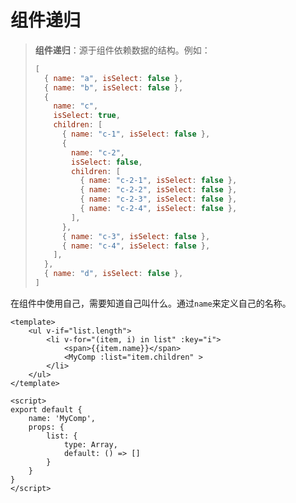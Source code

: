 # 组件递归

> **组件递归**：源于组件依赖数据的结构。例如：
>
> ```js
> [
>   { name: "a", isSelect: false },
>   { name: "b", isSelect: false },
>   {
>     name: "c",
>     isSelect: true,
>     children: [
>       { name: "c-1", isSelect: false },
>       {
>         name: "c-2",
>         isSelect: false,
>         children: [
>           { name: "c-2-1", isSelect: false },
>           { name: "c-2-2", isSelect: false },
>           { name: "c-2-3", isSelect: false },
>           { name: "c-2-4", isSelect: false },
>         ],
>       },
>       { name: "c-3", isSelect: false },
>       { name: "c-4", isSelect: false },
>     ],
>   },
>   { name: "d", isSelect: false },
> ]
> ```

在组件中使用自己，需要知道自己叫什么。通过`name`来定义自己的名称。

```vue
<template>
	<ul v-if="list.length">
        <li v-for="(item, i) in list" :key="i">
            <span>{{item.name}}</span>
            <MyComp :list="item.children" >
    	</li>
    </ul>
</template>

<script>
export default {
    name: 'MyComp',
    props: {
        list: {
            type: Array,
	        default: () => []
        }
    }
}
</script>
```





































